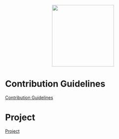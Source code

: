 <p align="center">
<img src="https://user-images.githubusercontent.com/107614800/175932946-c0ef190c-4549-4be5-9e19-d8dcf2350f79.png" height=200 width=200 />
</p>

# Contribution Guidelines

[Contribution Guidelines](https://github.com/eungella-io/Killara/blob/main/CONTRIBUTING.md)

# Project

[Project](https://github.com/orgs/eungella-io/projects/2/views/1?layout=board)
